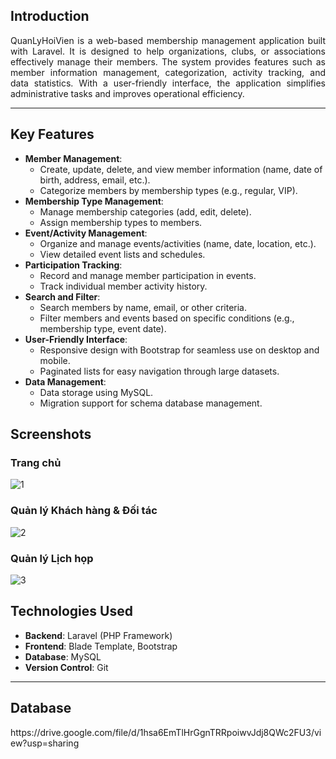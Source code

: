 ## Introduction

<p align="justify">QuanLyHoiVien is a web-based membership management application built with Laravel. It is designed to help organizations, clubs, or associations effectively manage their members. The system provides features such as member information management, categorization, activity tracking, and data statistics. With a user-friendly interface, the application simplifies administrative tasks and improves operational efficiency.</p>

---

## Key Features

- **Member Management**:
  - Create, update, delete, and view member information (name, date of birth, address, email, etc.).
  - Categorize members by membership types (e.g., regular, VIP).
- **Membership Type Management**:
  - Manage membership categories (add, edit, delete).
  - Assign membership types to members.
- **Event/Activity Management**:
  - Organize and manage events/activities (name, date, location, etc.).
  - View detailed event lists and schedules.
- **Participation Tracking**:
  - Record and manage member participation in events.
  - Track individual member activity history.
- **Search and Filter**:
  - Search members by name, email, or other criteria.
  - Filter members and events based on specific conditions (e.g., membership type, event date).
- **User-Friendly Interface**:
  - Responsive design with Bootstrap for seamless use on desktop and mobile.
  - Paginated lists for easy navigation through large datasets.
- **Data Management**:
  - Data storage using MySQL.
  - Migration support for schema database management.
## Screenshots
### Trang chủ
![1](https://github.com/user-attachments/assets/32453e7d-8c8a-4fb4-ac49-745703bfd6ea)

### Quản lý Khách hàng & Đối tác
![2](https://github.com/user-attachments/assets/10bcee08-344e-4432-96df-f4bf84b453df)

### Quản lý Lịch họp
![3](https://github.com/user-attachments/assets/a40377d0-31e9-4b04-843e-d921ac675165)

## Technologies Used

* **Backend**: Laravel (PHP Framework)
* **Frontend**: Blade Template, Bootstrap
* **Database**: MySQL
* **Version Control**: Git

---
<h2 align="left">Database</h2>
<p align="left"> https://drive.google.com/file/d/1hsa6EmTlHrGgnTRRpoiwvJdj8QWc2FU3/view?usp=sharing</p>

